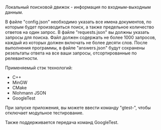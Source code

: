 Локальный поисковой движок - информация по входным-выходным данным.

В файле "config.json" необходимо указать все имена документов, по которым будет производиться поиск, а также предельное количество ответов на один запрос.
В файле "requests.json" вы должны указать запросы для поиска. Файл должен содержать не более 1000 запросов, каждый из которых должен включать не более десяти слов.
После выполнения программы, в файле "answers.json" будут сохранены резельтаты ответа на все ваши запросы, отсортированные по релевантности.



Применяемый стэк технологий:
- C++
- MinGW
- CMake
- Nlohmann JSON
- GoogleTest


При запуске приложения, вы можете ввести команду "gtest-", 
чтобы отключает модульное тестирование.

Также поддерживается передача команд GoogleTest.